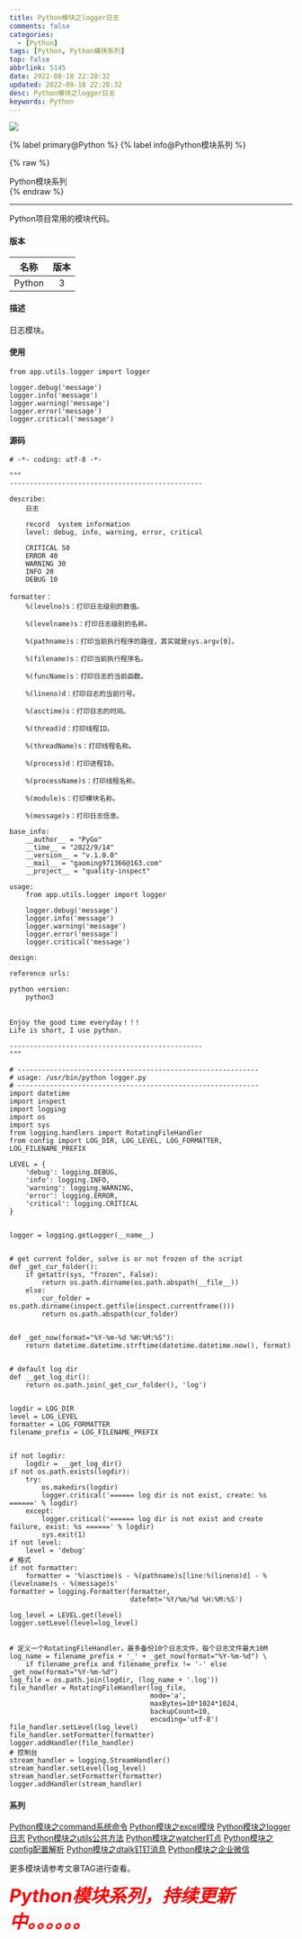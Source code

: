 ```yaml
---
title: Python模块之logger日志
comments: false
categories:
  - [Python]
tags: [Python, Python模块系列]
top: false
abbrlink: 5145
date: 2022-08-18 22:20:32
updated: 2022-08-18 22:20:32
desc: Python模块之logger日志
keywords: Python
---
```



![](/images/article_python_module.jpeg)

{% label primary@Python %} {% label info@Python模块系列 %}

{% raw %}
<div class="post_cus_note">Python模块系列</div>
{% endraw %}

<!--more-->
<hr />


Python项目常用的模块代码。


#### 版本

|  名称  | 版本 |
|:------:|:----:|
| Python |  3   |


#### 描述

日志模块。

#### 使用

```
from app.utils.logger import logger

logger.debug('message')
logger.info('message')
logger.warning('message')
logger.error('message')
logger.critical('message')
```

#### 源码

```
# -*- coding: utf-8 -*-

"""
------------------------------------------------

describe:
    日志

    record  system information
    level: debug, info, warning, error, critical

    CRITICAL 50
    ERROR 40
    WARNING 30
    INFO 20
    DEBUG 10

formatter：
    %(levelno)s：打印日志级别的数值。

    %(levelname)s：打印日志级别的名称。

    %(pathname)s：打印当前执行程序的路径，其实就是sys.argv[0]。

    %(filename)s：打印当前执行程序名。

    %(funcName)s：打印日志的当前函数。

    %(lineno)d：打印日志的当前行号。

    %(asctime)s：打印日志的时间。

    %(thread)d：打印线程ID。

    %(threadName)s：打印线程名称。

    %(process)d：打印进程ID。

    %(processName)s：打印线程名称。

    %(module)s：打印模块名称。

    %(message)s：打印日志信息。

base_info:
    __author__ = "PyGo"
    __time__ = "2022/9/14"
    __version__ = "v.1.0.0"
    __mail__ = "gaoming971366@163.com"
    __project__ = "quality-inspect"

usage:
    from app.utils.logger import logger

    logger.debug('message')
    logger.info('message')
    logger.warning('message')
    logger.error('message')
    logger.critical('message')

design:

reference urls:

python version:
    python3


Enjoy the good time everyday！！!
Life is short, I use python.

------------------------------------------------
"""

# ------------------------------------------------------------
# usage: /usr/bin/python logger.py
# ------------------------------------------------------------
import datetime
import inspect
import logging
import os
import sys
from logging.handlers import RotatingFileHandler
from config import LOG_DIR, LOG_LEVEL, LOG_FORMATTER, LOG_FILENAME_PREFIX

LEVEL = {
    'debug': logging.DEBUG,
    'info': logging.INFO,
    'warning': logging.WARNING,
    'error': logging.ERROR,
    'critical': logging.CRITICAL
}


logger = logging.getLogger(__name__)


# get current folder, solve is or not frozen of the script
def _get_cur_folder():
    if getattr(sys, "frozen", False):
        return os.path.dirname(os.path.abspath(__file__))
    else:
        cur_folder = os.path.dirname(inspect.getfile(inspect.currentframe()))
        return os.path.abspath(cur_folder)


def _get_now(format="%Y-%m-%d %H:%M:%S"):
    return datetime.datetime.strftime(datetime.datetime.now(), format)


# default log dir
def __get_log_dir():
    return os.path.join(_get_cur_folder(), 'log')


logdir = LOG_DIR
level = LOG_LEVEL
formatter = LOG_FORMATTER
filename_prefix = LOG_FILENAME_PREFIX


if not logdir:
    logdir = __get_log_dir()
if not os.path.exists(logdir):
    try:
        os.makedirs(logdir)
        logger.critical('====== log dir is not exist, create: %s ======' % logdir)
    except:
        logger.critical('====== log dir is not exist and create failure, exist: %s ======' % logdir)
        sys.exit(1)
if not level:
    level = 'debug'
# 格式
if not formatter:
    formatter = '%(asctime)s - %(pathname)s[line:%(lineno)d] - %(levelname)s - %(message)s'
formatter = logging.Formatter(formatter,
                              datefmt='%Y/%m/%d %H:%M:%S')

log_level = LEVEL.get(level)
logger.setLevel(level=log_level)


# 定义一个RotatingFileHandler，最多备份10个日志文件，每个日志文件最大10M
log_name = filename_prefix + '_' + _get_now(format="%Y-%m-%d") \
    if filename_prefix and filename_prefix != '-' else _get_now(format="%Y-%m-%d")
log_file = os.path.join(logdir, (log_name + '.log'))
file_handler = RotatingFileHandler(log_file,
                                   mode='a',
                                   maxBytes=10*1024*1024,
                                   backupCount=10,
                                   encoding='utf-8')
file_handler.setLevel(log_level)
file_handler.setFormatter(formatter)
logger.addHandler(file_handler)
# 控制台
stream_handler = logging.StreamHandler()
stream_handler.setLevel(log_level)
stream_handler.setFormatter(formatter)
logger.addHandler(stream_handler)
```

#### 系列


[Python模块之command系统命令](http://pygo2.top/articles/26110/)
[Python模块之excel模块](http://pygo2.top/articles/19275/)
[Python模块之logger日志](http://pygo2.top/articles/5145/)
[Python模块之utils公共方法](http://pygo2.top/articles/61799/)
[Python模块之watcher打点](http://pygo2.top/articles/31232/)
[Python模块之config配置解析](http://pygo2.top/articles/51787/)
[Python模块之dtalk钉钉消息](http://pygo2.top/articles/58292/)
[Python模块之企业微信](http://pygo2.top/articles/33254/)

更多模块请参考文章TAG进行查看。

<font size=6.5 color='red'>***Python模块系列，持续更新中。。。。。。***</font>
